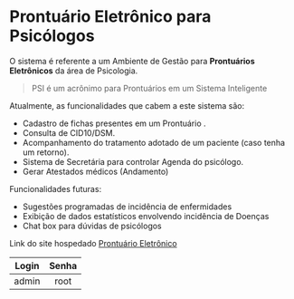 # Prontuário Eletrônico para Psicólogos
O sistema é referente a um Ambiente de Gestão para **Prontuários Eletrônicos** da área de Psicologia.
> PSI é um acrônimo para Prontuários em um Sistema Inteligente

Atualmente, as funcionalidades que cabem a este sistema são: <br/>
* Cadastro de fichas presentes em um Prontuário .
* Consulta de CID10/DSM.
* Acompanhamento do tratamento adotado de um paciente (caso tenha um retorno).
* Sistema de Secretária para controlar Agenda do psicólogo.
* Gerar Atestados médicos (Andamento)

Funcionalidades futuras: <br/>
* Sugestões programadas de incidência de enfermidades 
* Exibição de dados estatísticos envolvendo incidência de Doenças
* Chat box para dúvidas de psicólogos

Link do site hospedado [Prontuário Eletrônico](http://psiprontuarios.epizy.com/)

| Login | Senha | 
|----------|:-------------:|
| admin | root |



